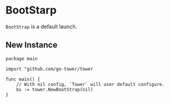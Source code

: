 # BootStarp

`BootStrap` is a default launch.

## New Instance

```golang
package main

import "github.com/go-tower/tower

func main() {
    // With nil config, `Tower` will user default configure.
    bs := tower.NewBootStrap(nil)
}
```
